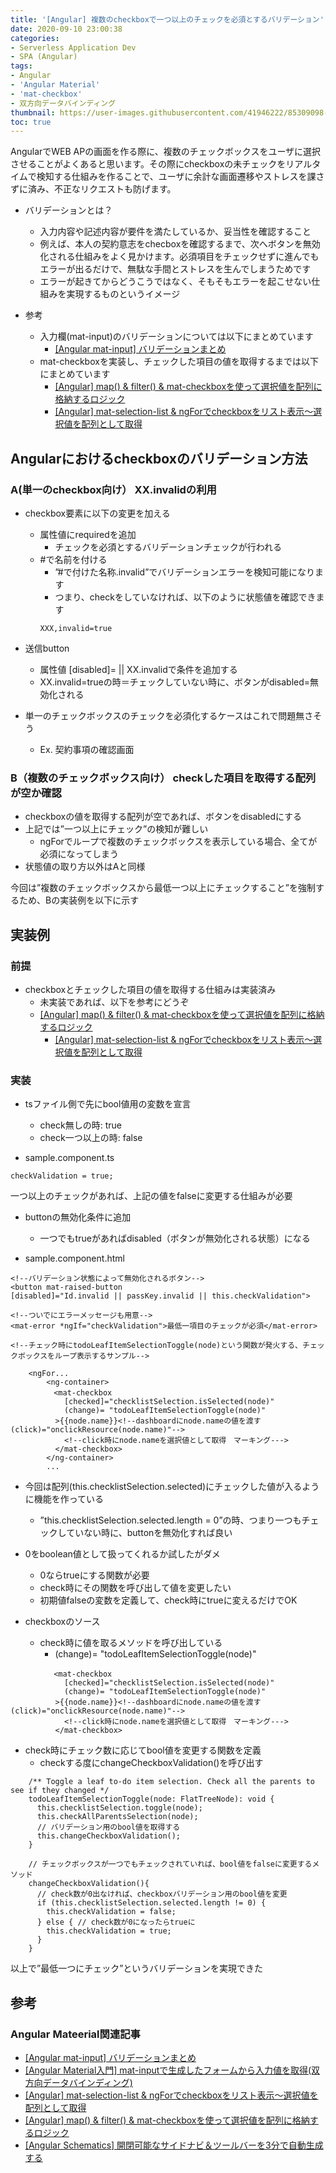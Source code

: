 ```yaml
---
title: '[Angular] 複数のcheckboxで一つ以上のチェックを必須とするバリデーション'
date: 2020-09-10 23:00:38
categories:
- Serverless Application Dev
- SPA (Angular)
tags: 
- Angular
- 'Angular Material'
- 'mat-checkbox'
- 双方向データバインディング
thumbnail: https://user-images.githubusercontent.com/41946222/85309098-11606400-b4ed-11ea-84a1-69fee72f8208.png
toc: true
---
```


AngularでWEB APの画面を作る際に、複数のチェックボックスをユーザに選択させることがよくあると思います。その際にcheckboxの未チェックをリアルタイムで検知する仕組みを作ることで、ユーザに余計な画面遷移やストレスを課さずに済み、不正なリクエストも防げます。

- バリデーションとは？
    - 入力内容や記述内容が要件を満たしているか、妥当性を確認すること
    - 例えば、本人の契約意志をchecboxを確認するまで、次へボタンを無効化される仕組みをよく見かけます。必須項目をチェックせずに進んでもエラーが出るだけで、無駄な手間とストレスを生んでしまうためです
    - エラーが起きてからどうこうではなく、そもそもエラーを起こせない仕組みを実現するものというイメージ

- 参考
    - 入力欄(mat-input)のバリデーションについては以下にまとめています
        - [[Angular mat-input] バリデーションまとめ](/Angular-mat-input-バリデーションまとめ/)
    - mat-checkboxを実装し、チェックした項目の値を取得するまでは以下にまとめています
        - [[Angular] map() & filter() & mat-checkboxを使って選択値を配列に格納するロジック](/Angular-map-fileter-mat-checkboxを使って選択値を配列に格納するロジック/)
        - [[Angular] mat-selection-list & ngForでcheckboxをリスト表示～選択値を配列として取得](/Angular-mat-selection-listでcheckboxを表示～選択値を配列として取得/)

<!--toc-->

## Angularにおけるcheckboxのバリデーション方法

### A(単一のcheckbox向け） XX.invalidの利用

- checkbox要素に以下の変更を加える
    - 属性値にrequiredを追加
        - チェックを必須とするバリデーションチェックが行われる
    - #で名前を付ける
        - ”#で付けた名称.invalid”でバリデーションエラーを検知可能になります
        - つまり、checkをしていなければ、以下のように状態値を確認できます
        ```
        XXX,invalid=true
        ```
- 送信button
    - 属性値 [disabled]= || XX.invalidで条件を追加する
    - XX.invalid=trueの時＝チェックしていない時に、ボタンがdisabled=無効化される

- 単一のチェックボックスのチェックを必須化するケースはこれで問題無さそう
    - Ex. 契約事項の確認画面

### B（複数のチェックボックス向け） checkした項目を取得する配列が空か確認
- checkboxの値を取得する配列が空であれば、ボタンをdisabledにする
- 上記では”一つ以上にチェック”の検知が難しい
    - ngForでループで複数のチェックボックスを表示している場合、全てが必須になってしまう
- 状態値の取り方以外はAと同様

今回は”複数のチェックボックスから最低一つ以上にチェックすること”を強制するため、Bの実装例を以下に示す

## 実装例
### 前提
- checkboxとチェックした項目の値を取得する仕組みは実装済み
    - 未実装であれば、以下を参考にどうぞ
    - [[Angular] map() & filter() & mat-checkboxを使って選択値を配列に格納するロジック](/Angular-map-fileter-mat-checkboxを使って選択値を配列に格納するロジック/)
        - [[Angular] mat-selection-list & ngForでcheckboxをリスト表示～選択値を配列として取得](/Angular-mat-selection-listでcheckboxを表示～選択値を配列として取得/)

### 実装

- tsファイル側で先にbool値用の変数を宣言
  - check無しの時: true
  - check一つ以上の時: false

- sample.component.ts
```
checkValidation = true;
```

一つ以上のチェックがあれば、上記の値をfalseに変更する仕組みが必要

- buttonの無効化条件に追加
  - 一つでもtrueがあればdisabled（ボタンが無効化される状態）になる

- sample.component.html
```
<!--バリデーション状態によって無効化されるボタン-->
<button mat-raised-button
[disabled]="Id.invalid || passKey.invalid || this.checkValidation">

<!--ついでにエラーメッセージも用意-->
<mat-error *ngIf="checkValidation">最低一項目のチェックが必須</mat-error>

<!--チェック時にtodoLeafItemSelectionToggle(node)という関数が発火する、チェックボックスをループ表示するサンプル-->

    <ngFor...
        <ng-container>
        　<mat-checkbox
            [checked]="checklistSelection.isSelected(node)"
            (change)= "todoLeafItemSelectionToggle(node)"
          >{{node.name}}<!--dashboardにnode.nameの値を渡す (click)="onclickResource(node.name)"-->
            <!--click時にnode.nameを選択値として取得　マーキング--->
          </mat-checkbox>
        </ng-container>
        ...
```

- 今回は配列(this.checklistSelection.selected)にチェックした値が入るように機能を作っている
  - ”this.checklistSelection.selected.length = 0”の時、つまり一つもチェックしていない時に、buttonを無効化すれば良い

- 0をboolean値として扱ってくれるか試したがダメ
  - 0ならtrueにする関数が必要
  - check時にその関数を呼び出して値を変更したい
  - 初期値falseの変数を定義して、check時にtrueに変えるだけでOK

- checkboxのソース
  - check時に値を取るメソッドを呼び出している
    - (change)= "todoLeafItemSelectionToggle(node)"
```
        　<mat-checkbox
            [checked]="checklistSelection.isSelected(node)"
            (change)= "todoLeafItemSelectionToggle(node)"
          >{{node.name}}<!--dashboardにnode.nameの値を渡す (click)="onclickResource(node.name)"-->
            <!--click時にnode.nameを選択値として取得　マーキング--->
          </mat-checkbox>
```

- check時にチェック数に応じてbool値を変更する関数を定義
  - checkする度にchangeCheckboxValidation()を呼び出す

```
    /** Toggle a leaf to-do item selection. Check all the parents to see if they changed */
    todoLeafItemSelectionToggle(node: FlatTreeNode): void {
      this.checklistSelection.toggle(node);
      this.checkAllParentsSelection(node);
      // バリデーション用のbool値を取得する
      this.changeCheckboxValidation();
    }

    // チェックボックスが一つでもチェックされていれば、bool値をfalseに変更するメソッド
    changeCheckboxValidation(){
      // check数が0出なければ、checkboxバリデーション用のbool値を変更
      if (this.checklistSelection.selected.length != 0) {
        this.checkValidation = false;
      } else { // check数が0になったらtrueに
        this.checkValidation = true;
      }
    }
```

以上で”最低一つにチェック”というバリデーションを実現できた

## 参考
### Angular Mateerial関連記事
- [[Angular mat-input] バリデーションまとめ](/Angular-mat-input-バリデーションまとめ/)
- [[Angular Material入門] mat-inputで生成したフォームから入力値を取得(双方向データバインディング)](/Angular入門-mat-inputで生成したフォームから入力値を取得-双方向データバインディング/)
- [[Angular] mat-selection-list & ngForでcheckboxをリスト表示～選択値を配列として取得](/Angular-mat-selection-listでcheckboxを表示～選択値を配列として取得/)
- [[Angular] map() & filter() & mat-checkboxを使って選択値を配列に格納するロジック](/Angular-map-fileter-mat-checkboxを使って選択値を配列に格納するロジック/)
- [[Angular Schematics] 開閉可能なサイドナビ＆ツールバーを3分で自動生成する](/Angular-Schematics-開閉可能なサイドナビ＆ツールバーを3分で自動生成する/)